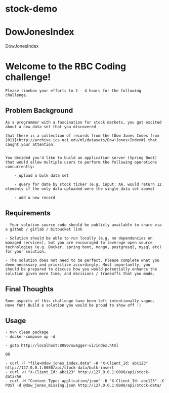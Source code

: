 # stock-demo
# DowJonesIndex
DowJonesIndex

# Welcome to the RBC Coding challenge!

    Please timebox your efforts to 2 - 4 hours for the following challenge.

## Problem Background

    As a programmer with a fascination for stock markets, you got excited about a new data set that you discovered

    that there is a collection of records from the [Dow Jones Index from 2011](http://archive.ics.uci.edu/ml/datasets/Dow+Jones+Index#) that caught your attention. 

 
    You decided you'd like to build an application server (Spring Boot) that would allow multiple users to perform the following operations concurrently:

        - upload a bulk data set

        - query for data by stock ticker (e.g. input: AA, would return 12 elements if the only data uploaded were the single data set above)

        - add a new record

## Requirements

    - Your solution source code should be publicly available to share via a github / gitlab / bitbucket link

    - Solution should be able to run locally (e.g. no dependencies on managed services), but you are encouraged to leverage open source technologies (e.g. Docker, spring boot, mongo, postgresql, mysql etc) for your solution.

    - The solution does not need to be perfect. Please complete what you deem necessary and prioritize accordingly. Most importantly, you should be prepared to discuss how you would potentially enhance the solution given more time, and decisions / tradeoffs that you made.

## Final Thoughts

    Some aspects of this challenge have been left intentionally vague.  Have fun! Build a solution you would be proud to show off :)


## Usage

    - mvn clean package
    - docker-compose up -d

    - goto http://localhost:8080/swagger-ui/index.html
    
    OR
    
    - curl -F "file=@dow_jones_index.data" -H "X-Client_Id: abc123" http://127.0.0.1:8080/api/stock-data/bulk-insert 
    - curl -H "X-Client_Id: abc123" http://127.0.0.1:8080/api/stock-data/AA
    - curl -H "Content-Type: application/json" -H "X-Client_Id: abc123" -X POST -d @dow_jones_missing.json http://127.0.0.1:8080/api/stock-data/
